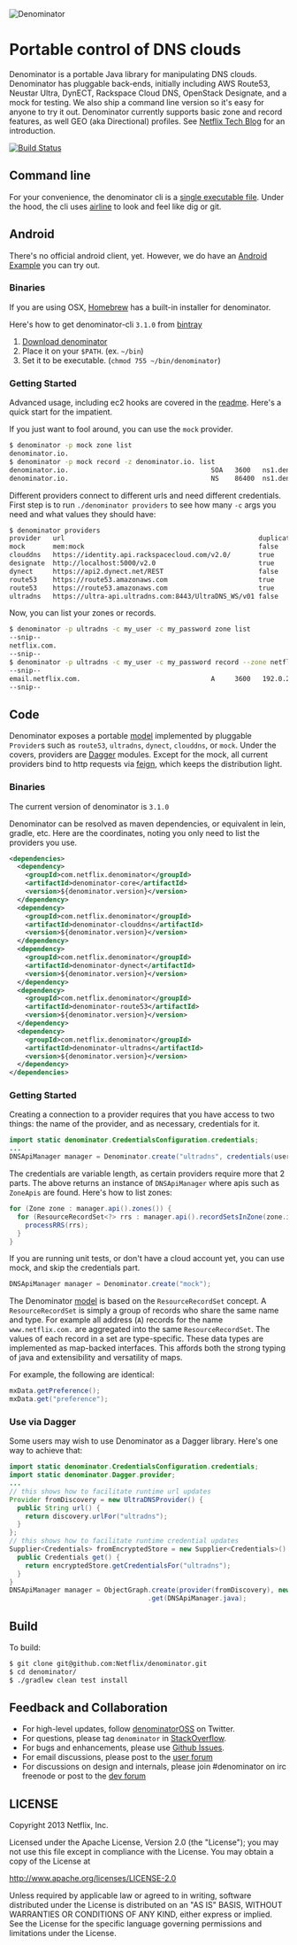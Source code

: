 <img src="https://raw.github.com/Netflix/denominator/master/denominator.jpg" alt="Denominator">

# Portable control of DNS clouds

Denominator is a portable Java library for manipulating DNS clouds.  Denominator has pluggable back-ends, initially including AWS Route53, Neustar Ultra, DynECT, Rackspace Cloud DNS, OpenStack Designate, and a mock for testing.  We also ship a command line version so it's easy for anyone to try it out.  Denominator currently supports basic zone and record features, as well GEO (aka Directional) profiles.  See [Netflix Tech Blog](http://techblog.netflix.com/2013/03/denominator-multi-vendor-interface-for.html) for an introduction.

[![Build Status](https://netflixoss.ci.cloudbees.com/job/denominator-master/badge/icon)](https://netflixoss.ci.cloudbees.com/job/denominator-master/)

## Command line
For your convenience, the denominator cli is a [single executable file](http://skife.org/java/unix/2011/06/20/really_executable_jars.html).  Under the hood, the cli uses [airline](https://github.com/airlift/airline) to look and feel like dig or git.

## Android
There's no official android client, yet.  However, we do have an [Android Example](https://github.com/Netflix/denominator/tree/master/examples/denominator-example-android) you can try out.

### Binaries
If you are using OSX, [Homebrew](http://mxcl.github.io/homebrew/) has a built-in installer for denominator.

Here's how to get denominator-cli `3.1.0` from [bintray](https://bintray.com/pkg/show/general/netflixoss/denominator/denominator-cli)

1. [Download denominator](http://dl.bintray.com/content/netflixoss/denominator/denominator-cli/release/3.1.0/denominator?direct)
2. Place it on your `$PATH`. (ex. `~/bin`)
3. Set it to be executable. (`chmod 755 ~/bin/denominator`)

### Getting Started

Advanced usage, including ec2 hooks are covered in the [readme](https://github.com/Netflix/denominator/tree/master/denominator-cli).  Here's a quick start for the impatient.

If you just want to fool around, you can use the `mock` provider.
```bash
$ denominator -p mock zone list
denominator.io.
$ denominator -p mock record -z denominator.io. list
denominator.io.                                    SOA   3600   ns1.denominator.io. admin.denominator.io. 1 3600 600 604800 60
denominator.io.                                    NS    86400  ns1.denominator.io.
```

Different providers connect to different urls and need different credentials.  First step is to run `./denominator providers` to see how many `-c` args you need and what values they should have:

```bash
$ denominator providers
provider   url                                                 duplicateZones credentialType credentialArgs
mock       mem:mock                                            false
clouddns   https://identity.api.rackspacecloud.com/v2.0/       true           apiKey         username apiKey
designate  http://localhost:5000/v2.0                          true           password       tenantId username password
dynect     https://api2.dynect.net/REST                        false          password       customer username password
route53    https://route53.amazonaws.com                       true           accessKey      accessKey secretKey
route53    https://route53.amazonaws.com                       true           session        accessKey secretKey sessionToken
ultradns   https://ultra-api.ultradns.com:8443/UltraDNS_WS/v01 false          password       username password
```

Now, you can list your zones or records.

```bash
$ denominator -p ultradns -c my_user -c my_password zone list
--snip--
netflix.com.
--snip--
$ denominator -p ultradns -c my_user -c my_password record --zone netflix.com. list
--snip--
email.netflix.com.                                 A     3600   192.0.2.1
--snip--
```

## Code

Denominator exposes a portable [model](https://github.com/Netflix/denominator/wiki/Models) implemented by pluggable `Provider`s such as `route53`, `ultradns`, `dynect`, `clouddns`, or `mock`.  Under the covers, providers are [Dagger](http://square.github.com/dagger/) modules.  Except for the mock, all current providers bind to http requests via [feign](https://github.com/Netflix/feign), which keeps the distribution light.

### Binaries

The current version of denominator is `3.1.0`

Denominator can be resolved as maven dependencies, or equivalent in lein, gradle, etc.  Here are the coordinates, noting you only need to list the providers you use.
```xml
<dependencies>
  <dependency>
    <groupId>com.netflix.denominator</groupId>
    <artifactId>denominator-core</artifactId>
    <version>${denominator.version}</version>
  </dependency>
  <dependency>
    <groupId>com.netflix.denominator</groupId>
    <artifactId>denominator-clouddns</artifactId>
    <version>${denominator.version}</version>
  </dependency>
  <dependency>
    <groupId>com.netflix.denominator</groupId>
    <artifactId>denominator-dynect</artifactId>
    <version>${denominator.version}</version>
  </dependency>
  <dependency>
    <groupId>com.netflix.denominator</groupId>
    <artifactId>denominator-route53</artifactId>
    <version>${denominator.version}</version>
  </dependency>
  <dependency>
    <groupId>com.netflix.denominator</groupId>
    <artifactId>denominator-ultradns</artifactId>
    <version>${denominator.version}</version>
  </dependency>
</dependencies>
```

### Getting Started

Creating a connection to a provider requires that you have access to two things: the name of the provider, and as necessary, credentials for it.
```java
import static denominator.CredentialsConfiguration.credentials;
...
DNSApiManager manager = Denominator.create("ultradns", credentials(username, password)); // manager is closeable, so please close it!
```
The credentials are variable length, as certain providers require more that 2 parts. The above returns an instance of `DNSApiManager` where apis such as `ZoneApis` are found.  Here's how to list zones: 
```java
for (Zone zone : manager.api().zones()) {
  for (ResourceRecordSet<?> rrs : manager.api().recordSetsInZone(zone.idOrName())) {
    processRRS(rrs);
  }
}
```

If you are running unit tests, or don't have a cloud account yet, you can use mock, and skip the credentials part.
```java
DNSApiManager manager = Denominator.create("mock");
```

The Denominator [model](https://github.com/Netflix/denominator/wiki/Model) is based on the `ResourceRecordSet` concept.  A `ResourceRecordSet` is simply a group of records who share the same name and type.  For example all address (`A`) records for the name `www.netflix.com.` are aggregated into the same `ResourceRecordSet`.  The values of each record in a set are type-specific.  These data types are implemented as map-backed interfaces.  This affords both the strong typing of java and extensibility and versatility of maps.

For example, the following are identical:
```java
mxData.getPreference();
mxData.get("preference");
```

### Use via Dagger
Some users may wish to use Denominator as a Dagger library.  Here's one way to achieve that:
```java
import static denominator.CredentialsConfiguration.credentials;
import static denominator.Dagger.provider;
...
// this shows how to facilitate runtime url updates
Provider fromDiscovery = new UltraDNSProvider() {
  public String url() {
    return discovery.urlFor("ultradns");
  }
};
// this shows how to facilitate runtime credential updates
Supplier<Credentials> fromEncryptedStore = new Supplier<Credentials>() {
  public Credentials get() {
    return encryptedStore.getCredentialsFor("ultradns");
  }
}
DNSApiManager manager = ObjectGraph.create(provider(fromDiscovery), new UltraDNSProvider.Module(), credentials(fromEncryptedStore))
                                   .get(DNSApiManager.java);
```

## Build

To build:

```bash
$ git clone git@github.com:Netflix/denominator.git
$ cd denominator/
$ ./gradlew clean test install
```

## Feedback and Collaboration

* For high-level updates, follow [denominatorOSS](https://twitter.com/denominatorOSS) on Twitter.
* For questions, please tag `denominator` in [StackOverflow](http://stackoverflow.com).
* For bugs and enhancements, please use [Github Issues](https://github.com/Netflix/denominator/issues).
* For email discussions, please post to the [user forum](https://groups.google.com/forum/?fromgroups#!forum/denominator-user)
* For discussions on design and internals, please join #denominator on irc freenode or post to the [dev forum](https://groups.google.com/forum/?fromgroups#!forum/denominator-dev)
 
## LICENSE

Copyright 2013 Netflix, Inc.

Licensed under the Apache License, Version 2.0 (the "License");
you may not use this file except in compliance with the License.
You may obtain a copy of the License at

<http://www.apache.org/licenses/LICENSE-2.0>

Unless required by applicable law or agreed to in writing, software
distributed under the License is distributed on an "AS IS" BASIS,
WITHOUT WARRANTIES OR CONDITIONS OF ANY KIND, either express or implied.
See the License for the specific language governing permissions and
limitations under the License.
